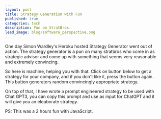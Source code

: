 ```yaml
---
layout: post
title: Strategy Generation with Fun
published: true
categories: tech
description: Pun on StratBros.
lead_image: blog/software_perspective.png
---
```


One day Simon Wardley's Heroku hosted Strategy Generator went out of action. The strategy generator is a pun on many stratbros who come in
as strategic advisor and come up with something that seems very reasonable and extremely convincing.

So here is machine, helping you with that. Click on button below to get a strategy for your company, and if you don't like it, press the button again.
This button generators random convincingly appropriate strategy.

On top of that, I have wrote a prompt engineered strategy to be used with Chat GPT3, you can copy this prompt and use as input for ChatGPT and it will give you an eleaborate strategy.

PS: This was a 2 hours fun with JavaScript.
